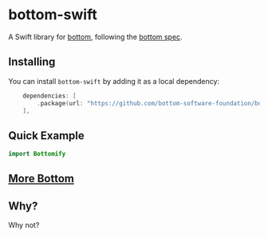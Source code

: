 # bottom-swift

A Swift library for [bottom](https://github.com/kaylynn234/bottom), following the [bottom spec](https://github.com/kaylynn234/bottom-spec).

## Installing

You can install ``bottom-swift`` by adding it as a local dependency:
```swift
    dependencies: [
        .package(url: "https://github.com/bottom-software-foundation/bottom-swift", from: "0.1.0"),
    ],
```

## Quick Example

```swift
import Bottomify
```

## [More Bottom](https://github.com/bottom-software-foundation/awesome-bottom)

## Why?

Why not?
